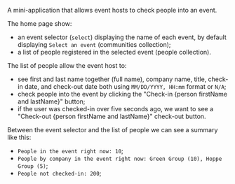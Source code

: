 
A mini-application that allows event hosts to check people into an event.

The home page show:

- an event selector (`select`) displaying the name of each event, by default displaying `Select an event` (communities collection);
- a list of people registered in the selected event (people collection).

The list of people allow the event host to:

- see first and last name together (full name), company name, title, check-in date, and check-out date both using `MM/DD/YYYY, HH:mm` format or `N/A`;
- check people into the event by clicking the "Check-in {person firstName and lastName}" button;
- if the user was checked-in over five seconds ago, we want to see a "Check-out {person firstName and lastName}" check-out button.

Between the event selector and the list of people we can see a summary like this:

- `People in the event right now: 10`;
- `People by company in the event right now: Green Group (10), Hoppe Group (5)`;
- `People not checked-in: 200`;
